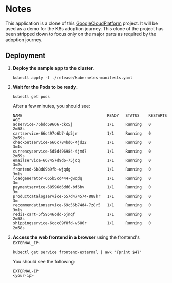 # Notes

This application is a clone of this [GoogleCloudPlatform](https://github.com/GoogleCloudPlatform/microservices-demo) project. It will be used as a demo for the K8s adoption journey. This clone of the project has been stripped down to focus only on the major parts as required by the adoption journey.

## Deployment

1. **Deploy the sample app to the cluster.**

    ```shell
    kubectl apply -f ./release/kubernetes-manifests.yaml
    ```

2. **Wait for the Pods to be ready.**

    ```shell
    kubectl get pods
    ```

    After a few minutes, you should see:

    ```text
    NAME                                     READY   STATUS    RESTARTS   AGE
    adservice-76bdd69666-ckc5j               1/1     Running   0          2m58s
    cartservice-66d497c6b7-dp5jr             1/1     Running   0          2m59s
    checkoutservice-666c784bd6-4jd22         1/1     Running   0          3m1s
    currencyservice-5d5d496984-4jmd7         1/1     Running   0          2m59s
    emailservice-667457d9d6-75jcq            1/1     Running   0          3m2s
    frontend-6b8d69b9fb-wjqdg                1/1     Running   0          3m1s
    loadgenerator-665b5cd444-gwqdq           1/1     Running   0          3m
    paymentservice-68596d6dd6-bf6bv          1/1     Running   0          3m
    productcatalogservice-557d474574-888kr   1/1     Running   0          3m
    recommendationservice-69c56b74d4-7z8r5   1/1     Running   0          3m1s
    redis-cart-5f59546cdd-5jnqf              1/1     Running   0          2m58s
    shippingservice-6ccc89f8fd-v686r         1/1     Running   0          2m58s
    ```

3. **Access the web frontend in a browser** using the frontend's `EXTERNAL_IP`.

    ```shell
    kubectl get service frontend-external | awk '{print $4}'
    ```

    You should see the following:

    ```text
    EXTERNAL-IP
    <your-ip>
    ```

